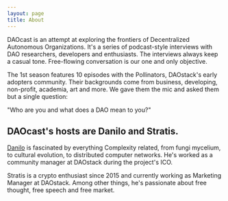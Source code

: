 ```yaml
---
layout: page
title: About
---
```


DAOcast is an attempt at exploring the frontiers of Decentralized Autonomous Organizations. It's a series of podcast-style interviews with DAO researchers, developers and enthusiasts. The interviews always keep a casual tone. Free-flowing conversation is our one and only objective.

The 1st season features 10 episodes with the Pollinators, DAOstack's early adopters community. Their backgrounds come from business, developing, non-profit, academia, art and more. We gave them the mic and asked them but a single question:

"Who are you and what does a DAO mean to you?"

## DAOcast's hosts are Danilo and Stratis.

[Danilo](https://www.youtube.com/watch?v=mgK8QFYdbNk) is fascinated by everything Complexity related, from fungi mycelium, to cultural evolution, to distributed computer networks. He's worked as a community manager at DAOstack during the project's ICO.

Stratis is a crypto enthusiast since 2015 and currently working as Marketing Manager at DAOstack. Among other things, he's passionate about free thought, free speech and free market.
